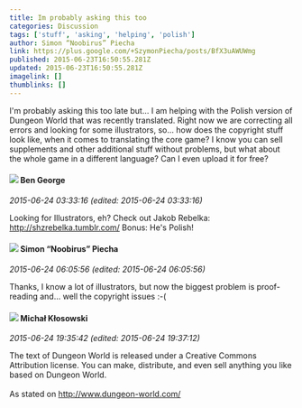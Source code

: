 ```yaml
---
title: Im probably asking this too
categories: Discussion
tags: ['stuff', 'asking', 'helping', 'polish']
author: Simon “Noobirus” Piecha
link: https://plus.google.com/+SzymonPiecha/posts/BfX3uAWUWmg
published: 2015-06-23T16:50:55.281Z
updated: 2015-06-23T16:50:55.281Z
imagelink: []
thumblinks: []
---
```


I&#39;m probably asking this too late but... I am helping with the Polish version of Dungeon World that was recently translated. Right now we are correcting all errors and looking for some illustrators, so... how does the copyright stuff look like, when it comes to translating the core game? I know you can sell supplements and other additional stuff without problems, but what about the whole game in a different language? Can I even upload it for free?
<div id='comment z13hwf0zaoboips1z23ctnapprrtwfzns'>
  <h4><img src='{{site.baseurl}}//images/avatars/104241865223099391124_photo.jpg'> Ben George</h4>
      <p><cite>2015-06-24 03:33:16 (edited: 2015-06-24 03:33:16)</cite></p>
        <p>Looking for Illustrators, eh? Check out Jakob Rebelka: <a href="http://shzrebelka.tumblr.com/" class="ot-anchor">http://shzrebelka.tumblr.com/</a> Bonus: He&#39;s Polish!</p>
</div>
        

<div id='comment z13hwf0zaoboips1z23ctnapprrtwfzns'>
  <h4><img src='{{site.baseurl}}//images/avatars/110302996736857064501_photo.jpg'> Simon “Noobirus” Piecha</h4>
      <p><cite>2015-06-24 06:05:56 (edited: 2015-06-24 06:05:56)</cite></p>
        <p>Thanks, I know a lot of illustrators, but now the biggest problem is proof-reading and... well the copyright issues :-(</p>
</div>
        

<div id='comment z13hwf0zaoboips1z23ctnapprrtwfzns'>
  <h4><img src='{{site.baseurl}}//images/avatars/109610246657377784719_photo.jpg'> Michał Kłosowski</h4>
      <p><cite>2015-06-24 19:35:42 (edited: 2015-06-24 19:37:12)</cite></p>
        <p>The text of Dungeon World is released under a Creative Commons Attribution license. You can make, distribute, and even sell anything you like based on Dungeon World.<br /><br />As stated on <a href="http://www.dungeon-world.com/" class="ot-anchor">http://www.dungeon-world.com/</a></p>
</div>
        